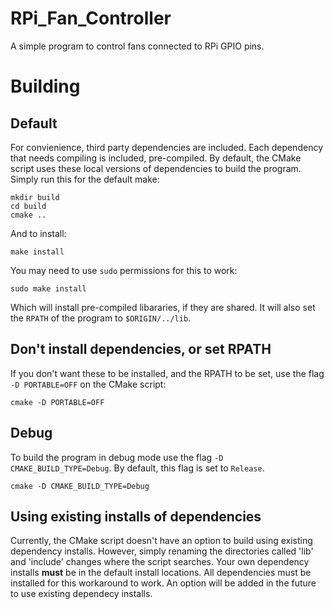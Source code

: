 # RPi_Fan_Controller
A simple program to control fans connected to RPi GPIO pins.

# Building
## Default
For convienience, third party dependencies are included. Each dependency that needs compiling is included, pre-compiled. By default, the CMake script uses these local versions of dependencies to build the program. Simply run this for the default make:
```
mkdir build
cd build
cmake ..
```
And to install:
```
make install
```
You may need to use `sudo` permissions for this to work:
```
sudo make install
```
Which will install pre-compiled libararies, if they are shared. It will also set the `RPATH` of the program to `$ORIGIN/../lib`. 
## Don't install dependencies, or set RPATH
If you don't want these to be installed, and the RPATH to be set, use the flag `-D PORTABLE=OFF` on the CMake script:
```
cmake -D PORTABLE=OFF
```
## Debug
To build the program in debug mode use the flag `-D CMAKE_BUILD_TYPE=Debug`. By default, this flag is set to `Release`.
```
cmake -D CMAKE_BUILD_TYPE=Debug
```
## Using existing installs of dependencies
Currently, the CMake script doesn't have an option to build using existing dependency installs. However, simply renaming the directories called 'lib' and 'include' changes where the script searches. Your own dependency installs **must** be in the default install locations. All dependencies must be installed for this workaround to work. An option will be added in the future to use existing dependecy installs.
